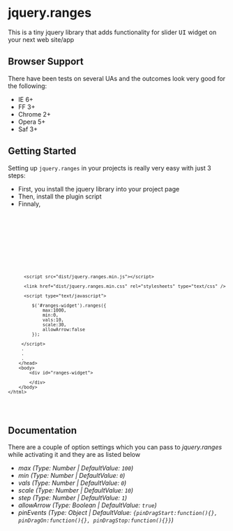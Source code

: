 # jquery.ranges

This is a tiny jquery library that adds functionality for slider <tt>UI</tt> widget on your next web site/app


Browser Support
-------------

There have been tests on several UAs and the outcomes look very good for the following:

* IE 6+
* FF 3+
* Chrome 2+
* Opera 5+
* Saf 3+

Getting  Started
----------------

Setting up `jquery.ranges` in your projects is really very easy with just 3 steps:

* First, you install the jquery library into your project page
* Then, install the plugin script 
* Finnaly, 

<pre class="language-javascript">
 <code>
  <!DOCTYPE html>
    <html lang="en">
        <head>
          <meta charset="utf-8" />
		  <title> jQuery Ranges </title>
		  
          <script src="path/to/lib/jquery.js"></script> 
          <script src="dist/jquery.ranges.min.js"></script>
		  
		  <link href="dist/jquery.ranges.min.css" rel="stylesheets" type="text/css" />
	      
		  <script type="text/javascript">
	 
	         $('#ranges-widget').ranges({
			     max:1000,
				 min:0,
	             vals:10,
		         scale:30,
		         allowArrow:false
	         });
			
		 </script>
		 .
		 .
		 .
        </head>
	    <body>
		    <div id="ranges-widget">
			
			</div>
		</body>
	</html>	
  </code>
</pre>
  
Documentation 
-------------

There are a couple of option settings which you can pass to *jquery.ranges* while 
 activating it and they are as listed below
 
 - <em>max<em> (Type: Number | DefaultValue: `100`)
 - <em>min</em> (Type: Number | DefaultValue: `0`)
 - <em>vals</em> (Type: Number | DefaultValue: `0`)
 - <em>scale</em> (Type: Number | DefaultValue: `10`)
 - <em>step</em> (Type: Number | DefaultValue: `1`)
 - <em>allowArrow</em> (Type: Boolean | DefaultValue: `true`)
 - <em>pinEvents</em> (Type: Object | DefaultValue: `{pinDragStart:function(){}, pinDragOn:function(){}, pinDragStop:function(){}}`)